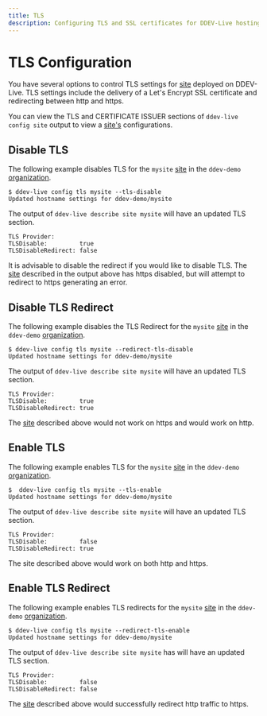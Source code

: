 ```yaml
---
title: TLS
description: Configuring TLS and SSL certificates for DDEV-Live hosting 
---
```

# TLS Configuration

You have several options to control TLS settings for [site](sites.md) deployed on DDEV-Live. TLS settings include the delivery of a Let's Encrypt SSL certificate and redirecting between http and https.

You can view the TLS and CERTIFICATE ISSUER sections of `ddev-live config site` output to view a [site's](sites.md) configurations.

## Disable TLS
The following example disables TLS for the `mysite` [site](sites.md) in the `ddev-demo` [organization](organizations.md).

```
$ ddev-live config tls mysite --tls-disable
Updated hostname settings for ddev-demo/mysite
```
The output of `ddev-live describe site mysite` will have an updated TLS section.
```
TLS Provider:
TLSDisable:         true
TLSDisableRedirect: false
```
It is advisable to disable the redirect if you would like to disable TLS. The [site](sites.md) described in the output above has https disabled, but will attempt to redirect to https generating an error.

## Disable TLS Redirect
The following example disables the TLS Redirect for the `mysite` [site](sites.md) in the `ddev-demo` [organization](organizations.md).

```
$ ddev-live config tls mysite --redirect-tls-disable
Updated hostname settings for ddev-demo/mysite
```
The output of `ddev-live describe site mysite` will have an updated TLS section.
```
TLS Provider:
TLSDisable:         true
TLSDisableRedirect: true
```
The [site](sites.md) described above would not work on https and would work on http.

## Enable TLS
The following example enables TLS for the `mysite` [site](sites.md) in the `ddev-demo` [organization](organizations.md).

```
$  ddev-live config tls mysite --tls-enable
Updated hostname settings for ddev-demo/mysite
```
The output of `ddev-live describe site mysite` will have an updated TLS section.
```
TLS Provider:
TLSDisable:         false
TLSDisableRedirect: true
```

The site described above would work on both http and https.

## Enable TLS Redirect
The following example enables TLS redirects for the `mysite` [site](sites.md) in the `ddev-demo` [organization](organizations.md).

```
$ ddev-live config tls mysite --redirect-tls-enable
Updated hostname settings for ddev-demo/mysite
```
The output of `ddev-live describe site mysite` has will have an updated TLS section.
```
TLS Provider:
TLSDisable:         false
TLSDisableRedirect: false
```
The [site](sites.md) described above would successfully redirect http traffic to https.
